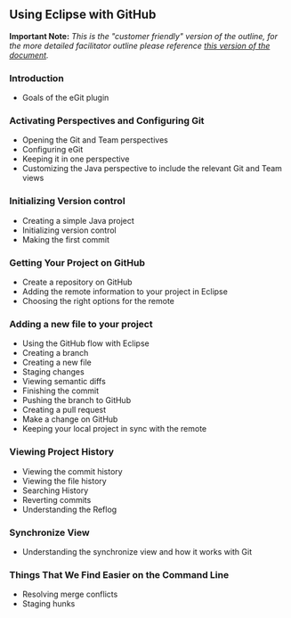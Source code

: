 ## Using Eclipse with GitHub

**Important Note:** _This is the "customer friendly" version of the outline, for the more detailed facilitator outline please reference [this version of the document](https://github.com/github/training-manual/blob/022424c2c0e9d11c7e47287d25c502c8626ed4e6/class-outlines/Eclipse-Egit-outline.md)._

### Introduction

- Goals of the eGit plugin

### Activating Perspectives and Configuring Git

- Opening the Git and Team perspectives
- Configuring eGit
- Keeping it in one perspective
 - Customizing the Java perspective to include the relevant Git and Team views

### Initializing Version control

- Creating a simple Java project
- Initializing version control
- Making the first commit

### Getting Your Project on GitHub

- Create a repository on GitHub
- Adding the remote information to your project in Eclipse
- Choosing the right options for the remote

### Adding a new file to your project

- Using the GitHub flow with Eclipse
- Creating a branch
- Creating a new file
- Staging changes
 - Viewing semantic diffs
- Finishing the commit
- Pushing the branch to GitHub
- Creating a pull request
- Make a change on GitHub
- Keeping your local project in sync with the remote

### Viewing Project History

- Viewing the commit history
- Viewing the file history
- Searching History
- Reverting commits
- Understanding the Reflog

### Synchronize View

- Understanding the synchronize view and how it works with Git

### Things That We Find Easier on the Command Line

- Resolving merge conflicts
- Staging hunks
